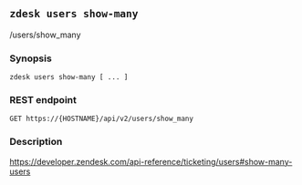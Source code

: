 ## `zdesk users show-many`

/users/show_many

### Synopsis

    zdesk users show-many [ ... ]

### REST endpoint

    GET https://{HOSTNAME}/api/v2/users/show_many

### Description

https://developer.zendesk.com/api-reference/ticketing/users#show-many-users

